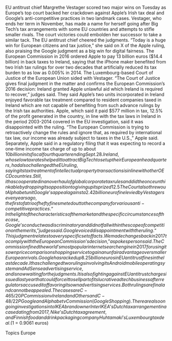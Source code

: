 EU antitrust chief Margrethe Vestager scored two major wins on Tuesday as Europe’s top court backed her crackdown against Apple’s Irish tax deal and Google’s anti-competitive practices in two landmark cases.
Vestager, who ends her term in November, has made a name for herself going after Big Tech’s tax arrangements with some EU countries and attempts to stifle smaller rivals. The court victories could embolden her successor to take a similar tack.
The EU antitrust chief cheered the judgments. “Today is a huge win for European citizens and tax justice,” she said on X of the Apple ruling, also praising the Google judgment as a big win for digital fairness.
The European Commission in 2016 ordered Apple to pay 13 billion euros ($14.4 billion) in back taxes to Ireland, saying that the iPhone maker benefited from two Irish tax rulings for over two decades that artificially reduced its tax burden to as low as 0.005% in 2014.
The Luxembourg-based Court of Justice of the European Union sided with Vestager.
“The Court of Justice gives final judgment in the matter and confirms the European Commission’s 2016 decision: Ireland granted Apple unlawful aid which Ireland is required to recover,” judges said.
They said Apple’s two units incorporated in Ireland enjoyed favorable tax treatment compared to resident companies taxed in Ireland which are not capable of benefiting from such advance rulings by the Irish tax authorities.
Apple, which said it paid $577 million in tax, 12.5% of the profit generated in the country, in line with the tax laws in Ireland in the period 2003-2014 covered in the EU investigation, said it was disappointed with the ruling.
“The European Commission is trying to retroactively change the rules and ignore that, as required by international tax law, our income was already subject to taxes in the U.S.,” Apple said.
Separately, Apple said in a regulatory filing that it was expecting to record a one-time income tax charge of up to about $10 billion in its fiscal fourth quarter ending Sept. 28.
Ireland, whose low tax rates helped it to attract Big Tech to set up their European headquarters, had also challenged the EU ruling, saying its tax treatment of intellectual property transactions is in line with other OECD countries.
Still, it has cooperated in an overhaul of global corporate tax rules and did the once unthinkable by dropping its opposition to giving up its prized 12.5% corporate tax rate. But its tax take from multinational firms has actually increased since.
The Court also threw out Alphabet unit Google’s appeal against a 2.42 billion euro fine levied by Vestager seven years ago, the first of a trio of hefty fines meted out to the company for various anti-competitive practices.
“In the light of the characteristics of the market and the specific circumstances of the case, Google’s conduct was discriminatory and did not fall within the scope of competition on the merits,” judges said.
Google voiced disappointment with the ruling.
“This judgment relates to a very specific set of facts. We made changes back in 2017 to comply with the European Commission’s decision,” a spokesperson said.
The Commission fined the world’s most popular internet search engine in 2017 for using its own price comparison shopping service to gain an unfair advantage over smaller European rivals.
Google has racked up 8.25 billion euros in EU antitrust fines in the last decade. It has challenged two rulings involving its Android mobile operating system and AdSense advertising service, and is now waiting for the judgments.
It is also fighting against EU antitrust charges issued last year that could force it to sell part of its lucrative adtech business after regulators accused it of favoring its own advertising services.
Both rulings are final and cannot be appealed.
The cases are C-465/20 P Commission v Ireland and Others and C-48/22 P Google and Alphabet v Commission (Google Shopping).
There are also ongoing investigations into IKEA brand owner Inter IKEA’s Dutch tax arrangement in a case dating from 2017, Nike’s Dutch tax agreement, and Finnish food and drink packaging company Huhtamaki’s Luxembourg tax deal.
($1 = 0.9061 euros)

Topics
Europe
